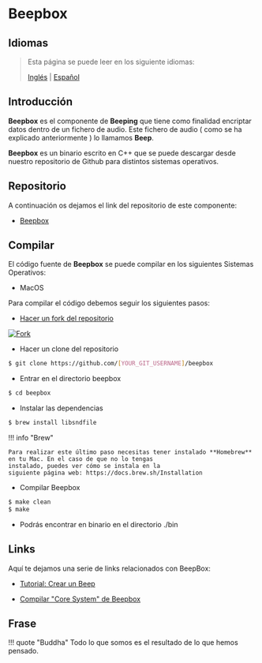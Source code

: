 # Beepbox

## Idiomas

> Esta página se puede leer en los siguiente idiomas:
>  
> [Inglés](https://en.beeping.land/componets/beepbox/) | [Español](https://es.beeping.land/componets/beepbox/)

## Introducción

**Beepbox** es el componente de **Beeping** que tiene como finalidad encriptar datos dentro de un fichero de audio. Este fichero de audio ( como se ha explicado anteriormente ) lo llamamos **Beep**.

**Beepbox** es un binario escrito en C++ que se puede descargar desde nuestro repositorio de Github para distintos sistemas operativos.

## Repositorio

A continuación os dejamos el link del repositorio de este componente:

* [Beepbox](https://github.com/beeping-io/beepbox)

## Compilar

El código fuente de **Beepbox** se puede compilar en los siguientes Sistemas Operativos:

- MacOS

Para compilar el código debemos seguir los siguientes pasos:

- [Hacer un fork del repositorio](https://github.com/beeping-io/beepbox)

[![Fork](/assets/images/shoots/beepbox-fork.jpg)](/assets/images/shoots/beepbox-fork.jpg)

- Hacer un clone del repositorio

``` bash
$ git clone https://github.com/[YOUR_GIT_USERNAME]/beepbox
```

- Entrar en el directorio beepbox

``` bash
$ cd beepbox
```

- Instalar las dependencias

``` bash
$ brew install libsndfile
```

!!! info "Brew"

    Para realizar este último paso necesitas tener instalado **Homebrew** 
    en tu Mac. En el caso de que no lo tengas 
    instalado, puedes ver cómo se instala en la
    siguiente página web: https://docs.brew.sh/Installation

- Compilar Beepbox

``` bash
$ make clean
$ make
```

- Podrás encontrar en binario en el directorio ./bin

## Links

Aquí te dejamos una serie de links relacionados con BeepBox:

- [Tutorial: Crear un Beep](/tutorials/beeps/)

- [Compilar "Core System" de Beepbox](/components/core/)

## Frase

!!! quote "Buddha"
    Todo lo que somos es el resultado de lo que hemos pensado.
